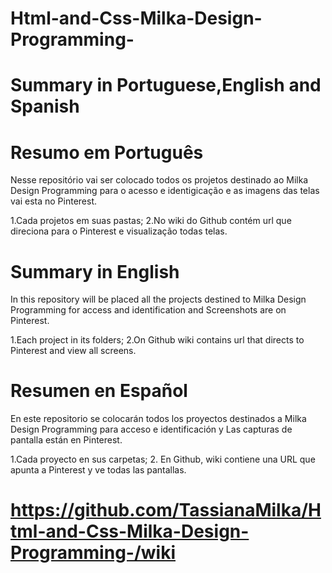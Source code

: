 # Html-and-Css-Milka-Design-Programming-

# Summary in Portuguese,English and Spanish

# Resumo em Português

Nesse repositório vai ser colocado todos os projetos destinado ao Milka Design Programming para o acesso e identigicação e 
as imagens das telas vai esta no Pinterest.

1.Cada projetos em suas pastas;
2.No wiki do Github contém url que direciona para o Pinterest e visualização todas telas.



# Summary in English

In this repository will be placed all the projects destined to Milka Design Programming for access and identification and
Screenshots are on Pinterest.

1.Each project in its folders;
2.On Github wiki contains url that directs to Pinterest and view all screens.

# Resumen en Español    


En este repositorio se colocarán todos los proyectos destinados a Milka Design Programming para acceso e identificación y
Las capturas de pantalla están en Pinterest.

1.Cada proyecto en sus carpetas;
2. En Github, wiki contiene una URL que apunta a Pinterest y ve todas las pantallas.




# https://github.com/TassianaMilka/Html-and-Css-Milka-Design-Programming-/wiki
